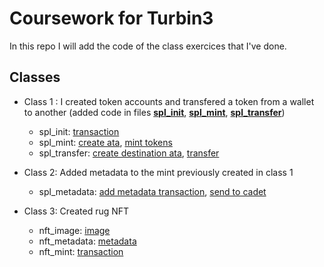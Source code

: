 # Coursework for Turbin3

In this repo I will add the code of the class exercices that I've done.

## Classes

- Class 1 : I created token accounts and transfered a token from a wallet to another (added code in files [__spl_init__](ts/cluster1/spl_init.ts), [__spl_mint__](ts/cluster1/spl_mint.ts), [__spl_transfer__](ts/cluster1/spl_transfer.ts))
  - spl_init: [transaction](https://explorer.solana.com/tx/2f4wYubSEk4SDKoLwBgMpT5V5GXFc6fsfv1gJJGK9jenBLWt13UfhJzdwVPNcsmJ8WUwVgS3HHc7rkV2U4oMqNde?cluster=devnet)
  - spl_mint: [create ata](https://explorer.solana.com/tx/3ZNPYmQUUVhrQnwuxr97i4LaSHHtBgjK7drLCYUUqYaxzGzxQSrZ5K6d1dFZcFhQcc526LoXzrtwNFeEKJ74yeyp?cluster=devnet), [mint tokens](https://explorer.solana.com/tx/5oFJFBy74481o795uLvGJ4hMWA7mEM4GrhYyuT2KVYWWrp4JQagF62qjG7xPxKySjwgkG9k3bkn23FFSAWzWX3XR?cluster=devnet)
  - spl_transfer: [create destination ata](https://explorer.solana.com/tx/Z365TaSnxSCRvowma2LZcTV3jB7hQMvvdfGrLcARSdLLZYALrqLZcFCkPVuZd4nquj1tsCxPgHue8NYRFxfDqEw?cluster=devnet), [transfer](https://explorer.solana.com/tx/5sLRakGYSsZ1FVCfdgKRGE25UR8ypEAdTvFBYsYgNNnzxqRGnTVJxnUoCH7nC8zAKm9TatkoP2wS2mY7XEQYEMjb?cluster=devnet)

- Class 2: Added metadata to the mint previously created in class 1
  - spl_metadata: [add metadata transaction](https://explorer.solana.com/tx/RwN4r8hVEVYTxkXC2drycHcxpPpaGwHJwwn5RVoRmXxqVzKEo1HDMctYBQZgpWx4jsxux2HBKMkju33QNG3CLwi?cluster=devnet), [send to cadet](https://explorer.solana.com/tx/2aYEUvNKhHwPkSxyhMrS84aaqq6fRyDXop6X6EzafTnyaW9syVUK9d2XL5Gced21jdC4jQ36uVSbL55rGMh6fX5a?cluster=devnet)

- Class 3: Created rug NFT
  - nft_image: [image](https://devnet.irys.xyz/2shZx5QZgv11bR4G4B59ZmjjS6wTXn7paPMhebQBVMFn)
  - nft_metadata: [metadata](https://devnet.irys.xyz/7etD6DpaM1FJ5uVtvoWEBj23A87xHBRLwzD7gKMi9WjT)
  - nft_mint: [transaction](https://explorer.solana.com/tx/3weWZoCU6yzBpagT4LksqVWYxM3gWKUnacMHskQJm7nDUjihbQgsyz9w4RKqhcrJiKEkH8UNrTBMitAvwHnQq5G6?cluster=devnet)
